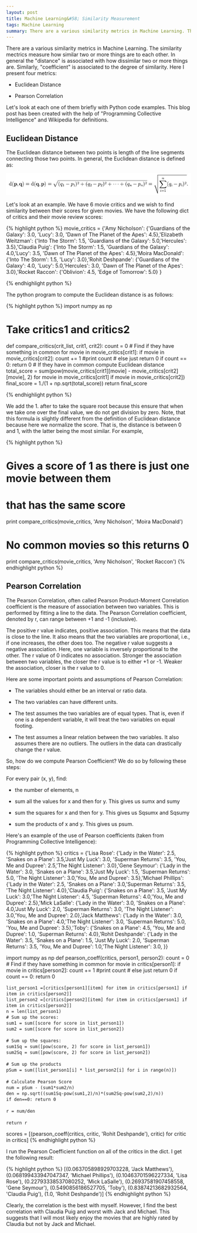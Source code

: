 ```yaml
---
layout: post
title: Machine Learning&#58; Similarity Measurement
tags: Machine Learning
summary: There are a various similarity metrics in Machine Learning. The similarity mectrics measure how similar two or more things are to each other.
---
```

There are a various similarity metrics in Machine Learning. The similarity mectrics measure how similar two or more things are to each other. In general the "distance" is associated with how dissimilar two or more things are. Similarly, "coefficient" is associated to the degree of similarity. Here I present four metrics: 

-  Euclidean Distance 

-  Pearson Correlation 

Let's look at each one of them briefly with Python code examples. This blog post has been created with the help of "Programming Collective Intelligence" and Wikipedia for definitions. 

## Euclidean Distance
The Euclidean distance between two points is length of the line segments connecting those two points. In general, the Euclidean distance is defined as: 

![My helpful screenshot](/assets/eulidean_dist.jpg)

Let's look at an example. We have 6 movie critics and we wish to find similarity between their scores for given movies. We have the following dict of critics and their movie review scores:

{% highlight python %}
movie_critics = {'Amy Nicholson': {'Guardians of the Galaxy': 3.0, 'Lucy': 3.0, 'Dawn of The Planet of the Apes': 4.5},'Elizabeth Weitzman': {'Into The Storm': 1.5, 'Guardians of the Galaxy': 5.0,'Hercules': 3.5},'Claudia Puig': {'Into The Storm': 1.5, 'Guardians of the Galaxy': 4.0,'Lucy': 3.5, 'Dawn of The Planet of the Apes': 4.5},'Moira MacDonald': {'Into The Storm': 1.5, 'Lucy': 3.0},'Rohit Deshpande': {'Guardians of the Galaxy': 4.0, 'Lucy': 5.0,'Hercules': 3.0, 'Dawn of The Planet of the Apes': 3.0},'Rocket Raccon':  {'Oblivion': 4.5, 'Edge of Tomorrow': 5.0} }

{% endhighlight python %}

The python program to compute the Euclidean distance is as follows: 

{% highlight python %}
import numpy as np
# Take critics1 and critics2
def compare_critics(crit_list, crit1, crit2):
	count = 0
	# Find if they have something in common
	for movie in movie_critics[crit1]:
		if movie in movie_critics[crit2]:
			count += 1
	#print count
	# else just return 0 
	if count == 0: return 0
	# If they have in common compute Euclidean distance
	total_score = 
	     sum(pow(movie_critics[crit1][movie] - movie_critics[crit2][movie], 2)
		   for movie in movie_critics[crit1] if movie in movie_critics[crit2])
	final_score = 1./(1 + np.sqrt(total_score))
	return final_score

{% endhighlight python %}

We add the 1. after to take the square root because this ensure that when we take one over the final value, we do not get division by zero. Note, that this formula is slightly different from the definition of Euclidean distance because here we normalize the score. That is, the distance is between 0 and 1, with the latter being the most similar. For example, 

{% highlight python %}
# Gives a score of 1 as there is just one movie between them 
# that has the same score 
print compare_critics(movie_critics, 'Amy Nicholson', 'Moira MacDonald')
# No common movies so this returns 0
print compare_critics(movie_critics, 'Amy Nicholson', 'Rocket Raccon')
{% endhighlight python %}

## Pearson Correlation 
The Pearson Correlation, often called Pearson Product-Moment Correlation coefficient is the measure of association between two variables. This is performed by fitting a line to the data. The Pearson Correlation coefficient, denoted by r, can range between +1 and -1 (inclusive). 

The positive r value indicates, positive association. This means that the data is close to the line. It also means that the two variables are proportional, i.e., if one increases, the other does too. The negative r value suggests a negative association. Here, one variable is inversely proportional to the other. The r value of 0 indicates no association. Stronger the association between two variables, the closer the r value is to either +1 or -1. Weaker the association, closer is the r value to 0. 

Here are some important points and assumptions of Pearson Correlation: 

-  The variables should either be an interval or ratio data. 

-  The two variables can have different units. 

-  The test assumes the two variables are of equal types. That is, even if one is a dependent variable, it will treat the two variables on equal footing. 

-  The test assumes a linear relation between the two variables. It also assumes there are no outliers. The outliers in the data can drastically change the r value.

So, how do we compute Pearson Coefficient? We do so by following these steps: 

For every pair (x, y), find: 

-  the number of elements, n

-  sum all the values for x and then for y. This gives us sumx and sumy

-  sum the squares for x and then for y. This gives us Sqsumx and Sqsumy

-  sum the products of x and y. This gives us psum. 



Here's an example of the use of Pearson coefficients (taken from Programming Collective Intelligence):

{% highlight python %}
critics = {'Lisa Rose': {'Lady in the Water': 2.5, 'Snakes on a Plane': 3.5,'Just My Luck': 3.0, 'Superman Returns': 3.5, 'You, Me and Dupree': 2.5,'The Night Listener': 3.0},'Gene Seymour': {'Lady in the Water': 3.0, 'Snakes on a Plane': 3.5,'Just My Luck': 1.5, 'Superman Returns': 5.0, 'The Night Listener': 3.0,'You, Me and Dupree': 3.5},'Michael Phillips': {'Lady in the Water': 2.5, 'Snakes on a Plane': 3.0,'Superman Returns': 3.5, 'The Night Listener': 4.0},'Claudia Puig': {'Snakes on a Plane': 3.5, 'Just My Luck': 3.0,'The Night Listener': 4.5, 'Superman Returns': 4.0,'You, Me and Dupree': 2.5},'Mick LaSalle': {'Lady in the Water': 3.0, 'Snakes on a Plane': 4.0,'Just My Luck': 2.0, 'Superman Returns': 3.0, 'The Night Listener': 3.0,'You, Me and Dupree': 2.0},'Jack Matthews': {'Lady in the Water': 3.0, 'Snakes on a Plane': 4.0,'The Night Listener': 3.0, 'Superman Returns': 5.0, 'You, Me and Dupree': 3.5},'Toby': {'Snakes on a Plane': 4.5, 'You, Me and Dupree': 1.0, 'Superman Returns': 4.0},'Rohit Deshpande': {'Lady in the Water': 3.5, 'Snakes on a Plane': 1.5, 'Just My Luck': 2.0, 'Superman Returns': 3.5, 'You, Me and Dupree': 1.0,'The Night Listener': 3.0, }}

import numpy as np
def pearson_coeff(critics, person1, person2):
    count = 0
    # Find if they have something in common
    for movie in critics[person1]:
        if movie in critics[person2]:
            count += 1
    #print count
    # else just return 0 
    if count == 0: return 0

    list_person1 =[critics[person1][item] for item in critics[person1] if item in critics[person2]]
    list_person2 =[critics[person2][item] for item in critics[person1] if item in critics[person2]]
    n = len(list_person1)
    # Sum up the scores: 
    sum1 = sum([score for score in list_person1])
    sum2 = sum([score for score in list_person2])

    # Sum up the squares: 
    sum1Sq = sum([pow(score, 2) for score in list_person1])
    sum2Sq = sum([pow(score, 2) for score in list_person2])

    # Sum up the products
    pSum = sum([list_person1[i] * list_person2[i] for i in range(n)])

    # Calculate Pearson Score 
    num = pSum - (sum1*sum2/n)
    den = np.sqrt((sum1Sq-pow(sum1,2)/n)*(sum2Sq-pow(sum2,2)/n))
    if den==0: return 0

    r = num/den

    return r

scores = [(pearson_coeff(critics, critic, 'Rohit Deshpande'), critic) for critic in critics]
{% endhighlight python %}

I run the Pearson Coefficient function on all of the critics in the dict. I get the following result: 

{% highlight python %}
[(0.063705898929703228, 'Jack Matthews'),
 (0.068199433947047347, 'Michael Phillips'),
 (0.10463701596227334, 'Lisa Rose'),
 (0.22793338537080252, 'Mick LaSalle'),
 (0.26937581907458558, 'Gene Seymour'),
 (0.5490856186527705, 'Toby'),
 (0.83874213682932564, 'Claudia Puig'),
 (1.0, 'Rohit Deshpande')]
{% endhighlight python %}

Clearly, the correlation is the best with myself. However, I find the best correlation with Claudia Puig and worst with Jack and Michael. This suggests that I will most likely enjoy the movies that are highly rated by Claudia but not by Jack and Michael. 
